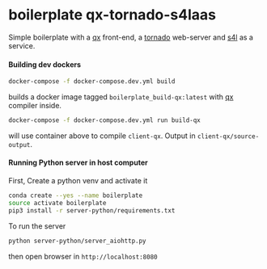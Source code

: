 # boilerplate qx-tornado-s4laas

Simple boilerplate with a [qx] front-end, a [tornado] web-server and [s4l] as a service.



#### Building dev dockers
```bash
docker-compose -f docker-compose.dev.yml build
```

builds a docker image tagged ```boilerplate_build-qx:latest``` with [qx] compiler inside.

```bash
docker-compose -f docker-compose.dev.yml run build-qx
```
will use container above to compile ```client-qx```. Output in ```client-qx/source-output```.


#### Running Python server in host computer

First, 
Create a python venv and activate it
```bash
conda create --yes --name boilerplate
source activate boilerplate
pip3 install -r server-python/requirements.txt
```
To run the server

```bash
python server-python/server_aiohttp.py
```
then open browser in ```http://localhost:8080```


[qx]:http://www.qooxdoo.org
[tornado]:http://www.tornadoweb.org/
[s4l]:https://www.zurichmedtech.com/sim4life/
